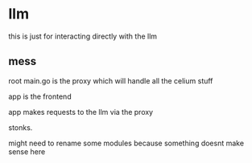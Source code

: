 # llm

this is just for interacting directly with the llm

## mess

root main.go is the proxy which will handle all the celium stuff

app is the frontend

app makes requests to the llm via the proxy

stonks.

might need to rename some modules because something doesnt make sense here
